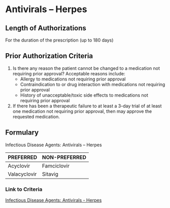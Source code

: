# Antivirals – Herpes

## Length of Authorizations

For the duration of the prescription (up to 180 days)

## Prior Authorization Criteria

1.  Is there any reason the patient cannot be changed to a medication not requiring prior approval? Acceptable reasons include:
    -   Allergy to medications not requiring prior approval
    -   Contraindication to or drug interaction with medications not requiring prior approval
    -   History of unacceptable/toxic side effects to medications not requiring prior approval
2.  If there has been a therapeutic failure to at least a 3-day trial of at least one medication not requiring prior approval, then may approve the requested medication.

## Formulary

Infectious Disease Agents: Antivirals – Herpes

| PREFERRED    | NON-PREFERRED |
|--------------|---------------|
| Acyclovir    | Famciclovir   |
| Valacyclovir | Sitavig       |

### Link to Criteria

[Infectious Disease Agents: Antivirals - Herpes](https://pharmacy.medicaid.ohio.gov/sites/default/files/20220415_UPDL_Criteria_FINAL_.pdf#page=78)
